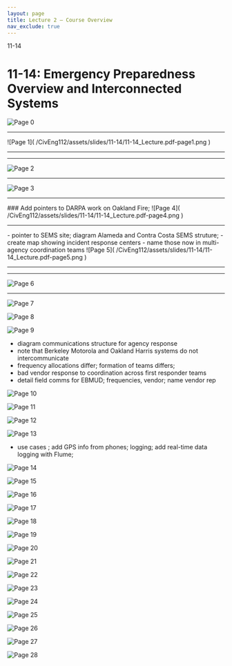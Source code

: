 ```yaml
---
layout: page
title: Lecture 2 – Course Overview
nav_exclude: true
---
```

11-14

# 11-14: Emergency Preparedness Overview and Interconnected Systems 

![Page 0]( /CivEng112/assets/slides/11-14/11-14_Lecture.pdf-page0.png )
<hr color = yellow>
![Page 1]( /CivEng112/assets/slides/11-14/11-14_Lecture.pdf-page1.png )
<hr color = yellow>
<hr color = yellow>

![Page 2]( /CivEng112/assets/slides/11-14/11-14_Lecture.pdf-page2.png )
<hr color = yellow>

![Page 3]( /CivEng112/assets/slides/11-14/11-14_Lecture.pdf-page3.png )
<hr color = yellow>
### Add pointers to DARPA work on Oakland Fire; 
![Page 4]( /CivEng112/assets/slides/11-14/11-14_Lecture.pdf-page4.png )
<hr color = yellow>
- pointer to SEMS site; diagram Alameda and Contra Costa SEMS struture;
- create map showing incident response centers
- name those now in multi-agency coordination teams
![Page 5]( /CivEng112/assets/slides/11-14/11-14_Lecture.pdf-page5.png )
<hr color = yellow>
<hr color = yellow>

![Page 6]( /CivEng112/assets/slides/11-14/11-14_Lecture.pdf-page6.png )
<hr color = yellow>

![Page 7]( /CivEng112/assets/slides/11-14/11-14_Lecture.pdf-page7.png )

![Page 8]( /CivEng112/assets/slides/11-14/11-14_Lecture.pdf-page8.png )

![Page 9]( /CivEng112/assets/slides/11-14/11-14_Lecture.pdf-page9.png )
- diagram communications structure for agency response
- note that Berkeley Motorola and Oakland Harris systems do not intercommunicate
- frequency allocations differ; formation of teams differs; 
- bad vendor response to coordination across first responder teams
- detail field comms for EBMUD; frequencies, vendor; name vendor rep

![Page 10]( /CivEng112/assets/slides/11-14/11-14_Lecture.pdf-page10.png )

![Page 11]( /CivEng112/assets/slides/11-14/11-14_Lecture.pdf-page11.png )

![Page 12]( /CivEng112/assets/slides/11-14/11-14_Lecture.pdf-page12.png )

![Page 13]( /CivEng112/assets/slides/11-14/11-14_Lecture.pdf-page13.png )
- use cases ; add GPS info from phones; logging; add real-time data logging with Flume;

![Page 14]( /CivEng112/assets/slides/11-14/11-14_Lecture.pdf-page14.png )

![Page 15]( /CivEng112/assets/slides/11-14/11-14_Lecture.pdf-page15.png )

![Page 16]( /CivEng112/assets/slides/11-14/11-14_Lecture.pdf-page16.png )

![Page 17]( /CivEng112/assets/slides/11-14/11-14_Lecture.pdf-page17.png )

![Page 18]( /CivEng112/assets/slides/11-14/11-14_Lecture.pdf-page18.png )

![Page 19]( /CivEng112/assets/slides/11-14/11-14_Lecture.pdf-page19.png )

![Page 20]( /CivEng112/assets/slides/11-14/11-14_Lecture.pdf-page20.png )

![Page 21]( /CivEng112/assets/slides/11-14/11-14_Lecture.pdf-page21.png )

![Page 22]( /CivEng112/assets/slides/11-14/11-14_Lecture.pdf-page22.png )

![Page 23]( /CivEng112/assets/slides/11-14/11-14_Lecture.pdf-page23.png )

![Page 24]( /CivEng112/assets/slides/11-14/11-14_Lecture.pdf-page24.png )

![Page 25]( /CivEng112/assets/slides/11-14/11-14_Lecture.pdf-page25.png )

![Page 26]( /CivEng112/assets/slides/11-14/11-14_Lecture.pdf-page26.png )

![Page 27]( /CivEng112/assets/slides/11-14/11-14_Lecture.pdf-page27.png )

![Page 28]( /CivEng112/assets/slides/11-14/11-14_Lecture.pdf-page28.png )

